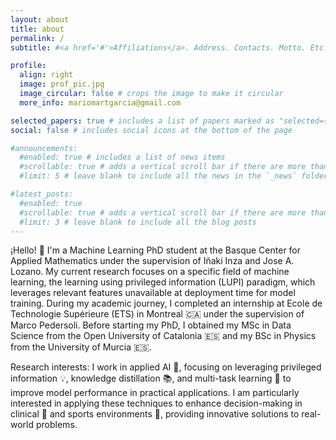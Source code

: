 ```yaml
---
layout: about
title: about
permalink: /
subtitle: #<a href='#'>Affiliations</a>. Address. Contacts. Motto. Etc.

profile:
  align: right
  image: prof_pic.jpg
  image_circular: false # crops the image to make it circular
  more_info: mariomartgarcia@gmail.com

selected_papers: true # includes a list of papers marked as "selected={true}"
social: false # includes social icons at the bottom of the page

#announcements:
  #enabled: true # includes a list of news items
  #scrollable: true # adds a vertical scroll bar if there are more than 3 news items
  #limit: 5 # leave blank to include all the news in the `_news` folder

#latest_posts:
  #enabled: true
  #scrollable: true # adds a vertical scroll bar if there are more than 3 new posts items
  #limit: 3 # leave blank to include all the blog posts
---
```



¡Hello! 👋 I'm a Machine Learning PhD student at the Basque Center for Applied Mathematics under the supervision of Iñaki Inza and Jose A. Lozano. My current research focuses on a specific field of machine learning, the learning using privileged information (LUPI) paradigm, which leverages relevant features unavailable at deployment time for model training. During my academic journey, I completed an internship at Ecole de Technologie Supérieure (ETS) in Montreal 🇨🇦 under the supervision of Marco Pedersoli. Before starting my PhD, I obtained my MSc in Data Science from the Open University of Catalonia 🇪🇸 and my BSc in Physics from the University of Murcia 🇪🇸.

Research interests: I work in applied AI 🤖, focusing on leveraging privileged information 💡, knowledge distillation 📚, and multi-task learning 🔄 to improve model performance in practical applications. I am particularly interested in applying these techniques to enhance decision-making in clinical 🏥 and sports environments 🏅, providing innovative solutions to real-world problems.
